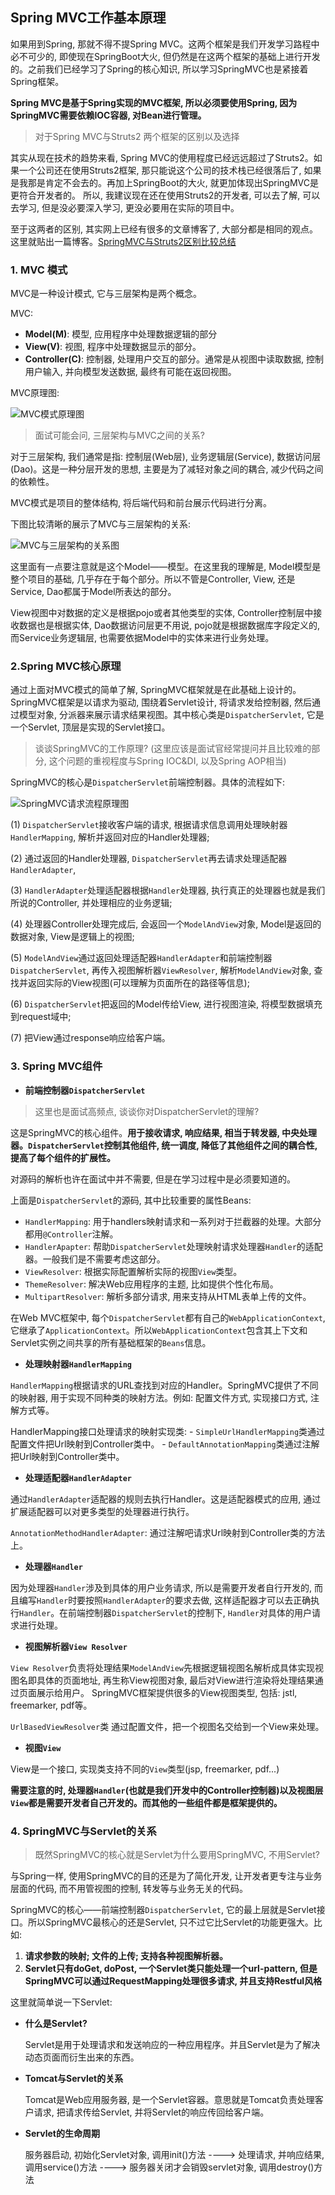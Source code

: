 ## Spring MVC工作基本原理

如果用到Spring, 那就不得不提Spring MVC。这两个框架是我们开发学习路程中必不可少的, 即使现在SpringBoot大火, 但仍然是在这两个框架的基础上进行开发的。之前我们已经学习了Spring的核心知识, 所以学习SpringMVC也是紧接着Spring框架。

**Spring MVC是基于Spring实现的MVC框架, 所以必须要使用Spring, 因为SpringMVC需要依赖IOC容器, 对Bean进行管理。**

> 对于Spring MVC与Struts2 两个框架的区别以及选择

其实从现在技术的趋势来看, Spring MVC的使用程度已经远远超过了Struts2。如果一个公司还在使用Struts2框架, 那只能说这个公司的技术栈已经很落后了, 如果是我那是肯定不会去的。再加上SpringBoot的大火, 就更加体现出SpringMVC是更符合开发者的。
所以, 我建议现在还在使用Struts2的开发者, 可以去了解, 可以去学习, 但是没必要深入学习, 更没必要用在实际的项目中。

至于这两者的区别, 其实网上已经有很多的文章博客了, 大部分都是相同的观点。这里就贴出一篇博客。[SpringMVC与Struts2区别比较总结](https://blog.csdn.net/chenleixing/article/details/44570681)

### 1. MVC 模式

MVC是一种设计模式, 它与三层架构是两个概念。

MVC: 
- **Model(M)**: 模型, 应用程序中处理数据逻辑的部分
- **View(V)**: 视图, 程序中处理数据显示的部分。
- **Controller(C)**: 控制器, 处理用户交互的部分。通常是从视图中读取数据, 控制用户输入, 并向模型发送数据, 最终有可能在返回视图。

MVC原理图:

![MVC模式原理图](/develop_framework/Spring/img/MVC模式图.jpg)

> 面试可能会问, 三层架构与MVC之间的关系?

对于三层架构, 我们通常是指: 控制层(Web层), 业务逻辑层(Service), 数据访问层(Dao)。这是一种分层开发的思想, 主要是为了减轻对象之间的耦合, 减少代码之间的依赖性。

MVC模式是项目的整体结构, 将后端代码和前台展示代码进行分离。

下图比较清晰的展示了MVC与三层架构的关系:

![MVC与三层架构的关系图](/develop_framework/Spring/img/MVC与三层架构的关系图.png)

这里面有一点要注意就是这个Model——模型。在这里我的理解是, Model模型是整个项目的基础, 几乎存在于每个部分。所以不管是Controller, View, 还是Service, Dao都属于Model所表达的部分。

View视图中对数据的定义是根据pojo或者其他类型的实体, Controller控制层中接收数据也是根据实体, Dao数据访问层更不用说, pojo就是根据数据库字段定义的, 而Service业务逻辑层, 也需要依据Model中的实体来进行业务处理。

### 2.Spring MVC核心原理

通过上面对MVC模式的简单了解, SpringMVC框架就是在此基础上设计的。
SpringMVC框架是以请求为驱动, 围绕着Servlet设计, 将请求发给控制器, 然后通过模型对象, 分派器来展示请求结果视图。其中核心类是`DispatcherServlet`, 它是一个Servlet, 顶层是实现的Servlet接口。

> 谈谈SpringMVC的工作原理? (这里应该是面试官经常提问并且比较难的部分, 这个问题的重视程度与Spring IOC&DI, 以及Spring AOP相当)

SpringMVC的核心是`DispatcherServlet`前端控制器。具体的流程如下:

![SpringMVC请求流程原理图](/image/SpringMVC请求流程原理图.png)

(1) `DispatcherServlet`接收客户端的请求, 根据请求信息调用处理映射器`HandlerMapping`, 解析并返回对应的Handler处理器;

(2) 通过返回的Handler处理器, `DispatcherServlet`再去请求处理适配器`HandlerAdapter`, 

(3) `HandlerAdapter`处理适配器根据`Handler`处理器, 执行真正的处理器也就是我们所说的Controller, 并处理相应的业务逻辑;

(4) 处理器Controller处理完成后, 会返回一个`ModelAndView`对象, Model是返回的数据对象, View是逻辑上的视图;

(5) `ModelAndView`通过返回处理适配器`HandlerAdapter`和前端控制器`DispatcherServlet`, 再传入视图解析器`ViewResolver`, 解析`ModelAndView`对象, 查找并返回实际的View视图(可以理解为页面所在的路径等信息);

(6) `DispatcherServlet`把返回的Model传给View, 进行视图渲染, 将模型数据填充到request域中;

(7) 把View通过response响应给客户端。

### 3. Spring MVC组件

- **前端控制器`DispatcherServlet`**

> 这里也是面试高频点, 谈谈你对DispatcherServlet的理解?

这是SpringMVC的核心组件。**用于接收请求, 响应结果, 相当于转发器, 中央处理器。`DispatcherServlet`控制其他组件, 统一调度, 降低了其他组件之间的耦合性, 提高了每个组件的扩展性。**

对源码的解析也许在面试中并不需要, 但是在学习过程中是必须要知道的。

上面是`DispatcherServlet`的源码, 其中比较重要的属性Beans:

- `HandlerMapping`: 用于handlers映射请求和一系列对于拦截器的处理。大部分都用`@Controller`注解。
- `HandlerApapter`: 帮助`DispatcherServlet`处理映射请求处理器`Handler`的适配器。一般我们是不需要考虑这部分。
- `ViewResolver`: 根据实际配置解析实际的视图`View`类型。
- `ThemeResolver`: 解决Web应用程序的主题, 比如提供个性化布局。
- `MultipartResolver`: 解析多部分请求, 用来支持从HTML表单上传的文件。

在Web MVC框架中, 每个`DispatcherServlet`都有自己的`WebApplicationContext`, 它继承了`ApplicationContext`。所以`WebApplicationContext`包含其上下文和Servlet实例之间共享的所有基础框架的`Beans`信息。

- **处理映射器`HandlerMapping`**

`HandlerMapping`根据请求的URL查找到对应的Handler。SpringMVC提供了不同的映射器, 用于实现不同种类的映射方法。例如: 配置文件方式, 实现接口方式, 注解方式等。

HandlerMapping接口处理请求的映射实现类:
    - `SimpleUrlHandlerMapping`类通过配置文件把Url映射到Controller类中。
    - `DefaultAnnotationMapping`类通过注解把Url映射到Controller类中。

- **处理适配器`HandlerAdapter`**

通过`HandlerAdapter`适配器的规则去执行Handler。这是适配器模式的应用, 通过扩展适配器可以对更多类型的处理器进行执行。

`AnnotationMethodHandlerAdapter`: 通过注解吧请求Url映射到Controller类的方法上。

- **处理器`Handler`**

因为处理器`Handler`涉及到具体的用户业务请求, 所以是需要开发者自行开发的, 而且编写`Handler`时要按照`HandlerAdapter`的要求去做, 这样适配器才可以去正确执行`Handler`。在前端控制器`DispatcherServlet`的控制下, `Handler`对具体的用户请求进行处理。

- **视图解析器`View Resolver`**

`View Resolver`负责将处理结果`ModelAndView`先根据逻辑视图名解析成具体实现视图名即具体的页面地址, 再生称View视图对象, 最后对View进行渲染将处理结果通过页面展示给用户。
SpringMVC框架提供很多的View视图类型, 包括: jstl, freemarker, pdf等。

`UrlBasedViewResolver`类 通过配置文件，把一个视图名交给到一个View来处理。

- **视图`View`**

View是一个接口, 实现类支持不同的`View`类型(jsp, freemarker, pdf...)

**需要注意的时, 处理器`Handler`(也就是我们开发中的Controller控制器)以及视图层`View`都是需要开发者自己开发的。而其他的一些组件都是框架提供的。**

### 4. SpringMVC与Servlet的关系

> 既然SpringMVC的核心就是Servlet为什么要用SpringMVC, 不用Servlet?

与Spring一样, 使用SpringMVC的目的还是为了简化开发, 让开发者更专注与业务层面的代码, 而不用管视图的控制, 转发等与业务无关的代码。

SpringMVC的核心——前端控制器`DispatcherServlet`, 它的最上层就是Servlet接口。所以SpringMVC最核心的还是Servlet, 只不过它比Servlet的功能更强大。比如: 

1. **请求参数的映射; 文件的上传; 支持各种视图解析器。**
2. **Servlet只有doGet, doPost, 一个Servlet类只能处理一个url-pattern, 但是SpringMVC可以通过RequestMapping处理很多请求, 并且支持Restful风格**

这里就简单说一下Servlet:

- **什么是Servlet?**

    Servlet是用于处理请求和发送响应的一种应用程序。并且Servlet是为了解决动态页面而衍生出来的东西。

- **Tomcat与Servlet的关系**

    Tomcat是Web应用服务器, 是一个Servlet容器。意思就是Tomcat负责处理客户请求, 把请求传给Servlet, 并将Servlet的响应传回给客户端。

- **Servlet的生命周期**

    服务器启动, 初始化Servlet对象, 调用init()方法 ----> 处理请求, 并响应结果, 调用service()方法 ----> 服务器关闭才会销毁servlet对象, 调用destroy()方法